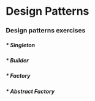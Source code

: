 # Design Patterns
### Design patterns exercises
##### * Singleton
##### * Builder
##### * Factory
##### * Abstract Factory


